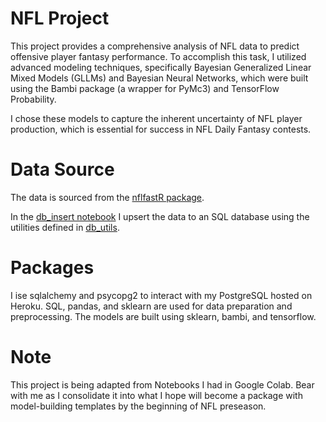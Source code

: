 # NFL Project

This project provides a comprehensive analysis of NFL data to predict offensive player fantasy performance. To accomplish this task, I utilized advanced modeling techniques, specifically Bayesian Generalized Linear Mixed Models (GLLMs) and Bayesian Neural Networks, which were built using the Bambi package (a wrapper for PyMc3) and TensorFlow Probability.

I chose these models to capture the inherent uncertainty of NFL player production, which is essential for success in NFL Daily Fantasy contests.

# Data Source
The data is sourced from the [nflfastR package](https://github.com/nflverse/nflverse-data/releases). 

In the [db_insert notebook](https://github.com/yaobviously/nfl_project/blob/main/notebooks/db_insert.ipynb) I upsert the data to an SQL database using the utilities defined in [db_utils](https://github.com/yaobviously/nfl_project/blob/main/db_utils.py).

# Packages

I ise sqlalchemy and psycopg2 to interact with my PostgreSQL hosted on Heroku. SQL, pandas, and sklearn are used for data preparation and preprocessing. The models are built using sklearn, bambi, and tensorflow. 

# Note

This project is being adapted from Notebooks I had in Google Colab. Bear with me as I consolidate it into what I hope will become a package with model-building templates by the beginning of NFL preseason. 